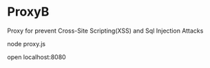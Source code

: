 # ProxyB
Proxy for prevent Cross-Site Scripting(XSS) and Sql Injection Attacks

node proxy.js


open localhost:8080
